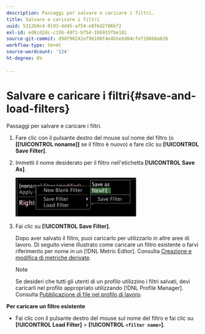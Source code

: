 ```yaml
---
description: Passaggi per salvare e caricare i filtri.
title: Salvare e caricare i filtri
uuid: 5312b9c4-0193-4d45-af54-e8f6d2706bf2
exl-id: ed6cd2dc-c15b-4971-bf54-1b6915fbe181
source-git-commit: d9df90242ef96188f4e4b5e6d04cfef196b0a628
workflow-type: tm+mt
source-wordcount: '124'
ht-degree: 8%

---
```


# Salvare e caricare i filtri{#save-and-load-filters}

Passaggi per salvare e caricare i filtri.

1. Fare clic con il pulsante destro del mouse sul nome del filtro (o **\[[!UICONTROL noname]\]** se il filtro è nuovo) e fare clic su **[!UICONTROL Save Filter]**.
1. Immetti il nome desiderato per il filtro nell&#39;etichetta **[!UICONTROL Save As]**.

   ![Informazioni sul passaggio](assets/vis_FilterEditor_SaveFilter.png)

1. Fai clic su **[!UICONTROL Save Filter]**.

   Dopo aver salvato il filtro, puoi caricarlo per utilizzarlo in altre aree di lavoro. Di seguito viene illustrato come caricare un filtro esistente o farvi riferimento per nome in un [!DNL Metric Editor]. Consulta [Creazione e modifica di metriche derivate](../../../../home/c-get-started/c-admin-intrf/c-prof-mgr/c-drvd-mtrcs.md#concept-e41723b342a849309874b26232224a40).

   >[!NOTE]
   >
   >Se desideri che tutti gli utenti di un profilo utilizzino i filtri salvati, devi caricarli nel profilo appropriato utilizzando [!DNL Profile Manager]. Consulta [Pubblicazione di file nel profilo di lavoro](../../../../home/c-get-started/c-admin-intrf/c-prof-mgr/t-pub-files-wkg-prof.md#task-a0106e010c834d16bd60eef4721b6af9).

**Per caricare un filtro esistente**

* Fai clic con il pulsante destro del mouse sul nome del filtro e fai clic su **[!UICONTROL Load Filter]** > **[!UICONTROL `<filter name>`]**.
